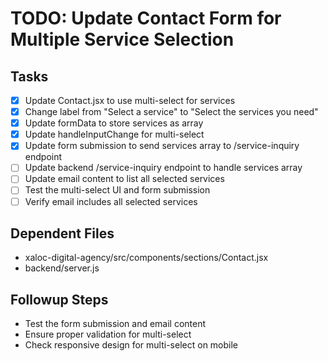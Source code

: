 # TODO: Update Contact Form for Multiple Service Selection

## Tasks
- [x] Update Contact.jsx to use multi-select for services
- [x] Change label from "Select a service" to "Select the services you need"
- [x] Update formData to store services as array
- [x] Update handleInputChange for multi-select
- [x] Update form submission to send services array to /service-inquiry endpoint
- [ ] Update backend /service-inquiry endpoint to handle services array
- [ ] Update email content to list all selected services
- [ ] Test the multi-select UI and form submission
- [ ] Verify email includes all selected services

## Dependent Files
- xaloc-digital-agency/src/components/sections/Contact.jsx
- backend/server.js

## Followup Steps
- Test the form submission and email content
- Ensure proper validation for multi-select
- Check responsive design for multi-select on mobile
